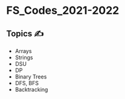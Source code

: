 # FS_Codes_2021-2022

## Topics ✍️
- Arrays 
- Strings
- DSU
- DP
- Binary Trees
- DFS, BFS
- Backtracking
